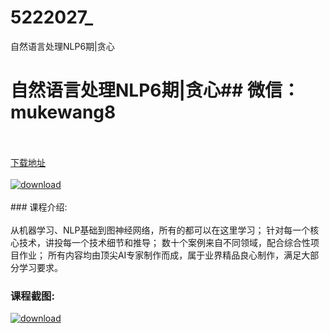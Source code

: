 # 5222027_
自然语言处理NLP6期|贪心
# 自然语言处理NLP6期|贪心## 微信：mukewang8
<br/></br>[下载地址](http://www.36tz.cn/article/5222027 "下载地址")
<br/></br>[![download](http://36tz.cn/muke_img/2021_12_1-43-300x142.png "下载地址")](http://www.36tz.cn/article/5222027 "下载地址")
<br/></br>### 课程介绍:<br/></br>从机器学习、NLP基础到图神经网络，所有的都可以在这里学习；
针对每一个核心技术，讲投每一个技术细节和推导；
数十个案例来自不同领域，配合综合性项目作业；
所有内容均由顶尖AI专家制作而成，属于业界精品良心制作，满足大部分学习要求。

### 课程截图:
[![download](http://36tz.cn/muke_img/2021_12_2-11.png "下载地址")](http://www.36tz.cn/article/5222027 "下载地址")
